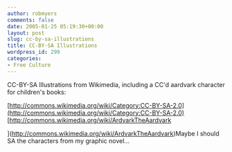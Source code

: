 ```yaml
---
author: robmyers
comments: false
date: 2005-01-25 05:19:30+00:00
layout: post
slug: cc-by-sa-illustrations
title: CC-BY-SA Illustrations
wordpress_id: 299
categories:
- Free Culture
---
```


CC-BY-SA Illustrations from Wikimedia, including a CC'd aardvark character for children's books:  
  
[http://commons.wikimedia.org/wiki/Category:CC-BY-SA-2.0](http://commons.wikimedia.org/wiki/Category:CC-BY-SA-2.0)  
[http://commons.wikimedia.org/wiki/ArdvarkTheAardvark  
  
](http://commons.wikimedia.org/wiki/ArdvarkTheAardvark)Maybe I should SA the characters from my graphic novel...

  



